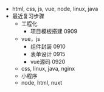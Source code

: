 - html, css, js, vue, node, linux, java
- 最近复习步骤
  - 工程化
    - 项目模板搭建  0909
  - vue，js
    - 组件封装  0910
    - 表单设计  0915
    - vue源码   0920
  - css, linux, java, nginx
  - 小程序
  - node, html, nuxt